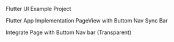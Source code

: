 Flutter UI Example Project


Flutter App Implementation PageView with Buttom Nav Sync Bar

Integrate Page with Buttom Nav bar (Transparent)


